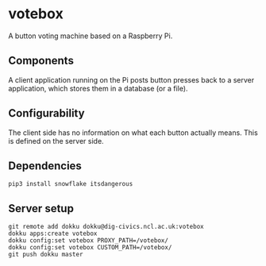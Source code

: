 # votebox
A button voting machine based on a Raspberry Pi.

## Components
A client application running on the Pi posts button presses back to a server 
application, which stores them in a database (or a file).

## Configurability
The client side has no information on what each button actually means. This is 
defined on the server side.

## Dependencies
`pip3 install snowflake itsdangerous`

## Server setup
```
git remote add dokku dokku@dig-civics.ncl.ac.uk:votebox
dokku apps:create votebox
dokku config:set votebox PROXY_PATH=/votebox/
dokku config:set votebox CUSTOM_PATH=/votebox/
git push dokku master
```

